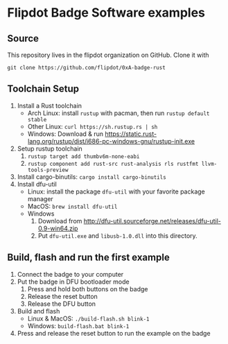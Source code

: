 # Flipdot Badge Software examples

## Source

This repository lives in the flipdot organization on GitHub. Clone it with

```
git clone https://github.com/flipdot/0xA-badge-rust
```

## Toolchain Setup

1. Install a Rust toolchain
   * Arch Linux: install `rustup` with pacman, then run `rustup default stable`
   * Other Linux: `curl https://sh.rustup.rs | sh`
   * Windows: Download & run <https://static.rust-lang.org/rustup/dist/i686-pc-windows-gnu/rustup-init.exe>
2. Setup rustup toolchain
   1. `rustup target add thumbv6m-none-eabi`
   2. `rustup component add rust-src rust-analysis rls rustfmt llvm-tools-preview`
3. Install cargo-binutils: `cargo install cargo-binutils`
4. Install dfu-util
   * Linux: install the package `dfu-util` with your favorite package manager
   * MacOS: `brew install dfu-util`
   * Windows
     1. Download from <http://dfu-util.sourceforge.net/releases/dfu-util-0.9-win64.zip>
     2. Put `dfu-util.exe` and `libusb-1.0.dll` into this directory.

## Build, flash and run the first example

1. Connect the badge to your computer
2. Put the badge in DFU bootloader mode
   1. Press and hold both buttons on the badge
   2. Release the reset button
   3. Release the DFU button
3. Build and flash
   * Linux & MacOS: `./build-flash.sh blink-1`
   * Windows: `build-flash.bat blink-1`
4. Press and release the reset button to run the example on the badge
